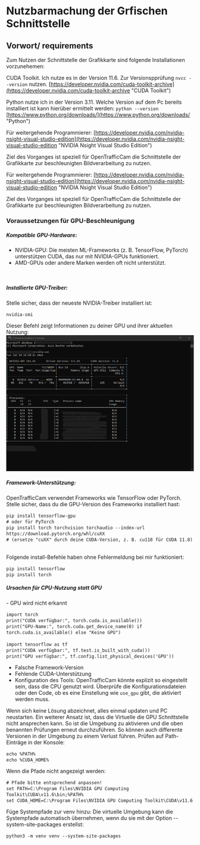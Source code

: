 # Nutzbarmachung der Grfischen Schnittstelle 
## Vorwort/ requirements ##
Zum Nutzen der Schnittstelle der Grafikkarte sind folgende Installationen vorzunehemen:

CUDA Toolkit. Ich nutze es in der Version 11.6. Zur Versionspprüfung `nvcc --version` nutzen. [https://developer.nvidia.com/cuda-toolkit-archive](https://developer.nvidia.com/cuda-toolkit-archive "CUDA Toolkit") 

Python nutze ich in der Version 3.11. Welche Version auf dem Pc bereits installiert ist kann hierüber ermittelt werden: `python --version` [https://www.python.org/downloads/](https://www.python.org/downloads/ "Python") 

Für weitergehende Programmierer: [https://developer.nvidia.com/nvidia-nsight-visual-studio-edition](https://developer.nvidia.com/nvidia-nsight-visual-studio-edition "NVIDIA Nsight Visual Studio Edition")

Ziel des Vorganges ist speziell für OpenTrafficCam die Schnittstelle der Grafikkarte zur beschleunigten Bildverarbeitung zu nutzen.

Für weitergehende Programmierer: [https://developer.nvidia.com/nvidia-nsight-visual-studio-edition](https://developer.nvidia.com/nvidia-nsight-visual-studio-edition "NVIDIA Nsight Visual Studio Edition")

Ziel des Vorganges ist speziell für OpenTrafficCam die Schnittstelle der Grafikkarte zur beschleunigten Bildverarbeitung zu nutzen.

<h3>Voraussetzungen für GPU-Beschleunigung</h3>
<h5>Kompatible GPU-Hardware:</h5>

- NVIDIA-GPU: Die meisten ML-Frameworks (z. B. TensorFlow, PyTorch) unterstützen CUDA, das nur mit NVIDIA-GPUs funktioniert. 
- AMD-GPUs oder andere Marken werden oft nicht unterstützt.
<br>
<h5>Installierte GPU-Treiber:</h5>
Stelle sicher, dass der neueste NVIDIA-Treiber installiert ist:

    nvidia-smi

Dieser Befehl zeigt Informationen zu deiner GPU und ihrer aktuellen Nutzung:
![cmd_Psre1orIG4.png](./grafik/cmd_Psre1orIG4.png)
<br>
<h5>Framework-Unterstützung:</h5>
OpenTrafficCam verwendet Frameworks wie TensorFlow oder PyTorch. Stelle sicher, dass du die GPU-Version des Frameworks installiert hast:

    pip install tensorflow-gpu
    # oder für PyTorch
    pip install torch torchvision torchaudio --index-url https://download.pytorch.org/whl/cuXX
    # (ersetze "cuXX" durch deine CUDA-Version, z. B. cu118 für CUDA 11.8)
<br>
Folgende install-Befehle haben ohne Fehlermeldung bei mir funktioniert:

    pip install tensorflow
    pip install torch

<h5>Ursachen für CPU-Nutzung statt GPU</h5>
- GPU wird nicht erkannt

    import torch
    print("CUDA verfügbar:", torch.cuda.is_available())
    print("GPU-Name:", torch.cuda.get_device_name(0) if torch.cuda.is_available() else "Keine GPU")

    import tensorflow as tf
    print("CUDA verfügbar:", tf.test.is_built_with_cuda())
    print("GPU verfügbar:", tf.config.list_physical_devices('GPU'))


- Falsche Framework-Version
- Fehlende CUDA-Unterstützung
- Konfiguration des Tools:
    OpenTrafficCam könnte explizit so eingestellt sein, dass die CPU genutzt wird. Überprüfe die Konfigurationsdateien oder den Code, ob es eine Einstellung wie `use_gpu` gibt, die aktiviert werden muss.

Wenn sich keine Lösung abzeichnet, alles einmal updaten und PC neustarten.
Ein weiterer Ansatz ist, dass die Virtuelle die GPU Schnittstelle nicht ansprechen kann. So ist die Umgebung zu aktivieren und die oben benannten Prüfungen erneut durchzuführen. So können auch differente Versionen in der Umgebung zu einem Verlust führen.
Prüfen auf Path- Einträge in der Konsole:

    echo %PATH%
    echo %CUDA_HOME%

Wenn die Pfade nicht angezeigt werden: 

    # Pfade bitte entsprechend anpassen!
    set PATH=C:\Program Files\NVIDIA GPU Computing Toolkit\CUDA\v11.6\bin;%PATH%
    set CUDA_HOME=C:\Program Files\NVIDIA GPU Computing Toolkit\CUDA\v11.6

Füge Systempfade zur venv hinzu: Die virtuelle Umgebung kann die Systempfade automatisch übernehmen, wenn du sie mit der Option --system-site-packages erstellst:

    python3 -m venv venv --system-site-packages
